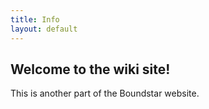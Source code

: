 ```yaml
---
title: Info
layout: default
---
```


## Welcome to the wiki site!

This is another part of the Boundstar website.
